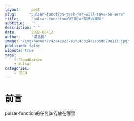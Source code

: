 ```yaml
---
layout:     post 
slug:      "pulsar-function-task-jar-will-save-be-here"
title:      "pulsar-function的任务jar存放在哪里"
subtitle:   ""
description: " "
date:       2022-06-12
author:     "梁远鹏"
image: "/img/banner/743a4e9227e1f14cb24a1eb6db29e183.jpg"
published: false
wipnote: true
tags:
    - CloudNative
    - pulsar
categories: 
    - TECH
---
```


# 前言 

pulsar-function的任务jar存放在哪里

